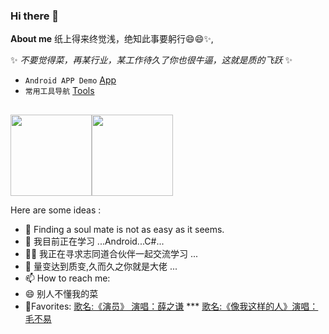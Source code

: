 ### Hi there 👋


**About me** 纸上得来终觉浅，绝知此事要躬行😄😄✨,

✨ _不要觉得菜，再某行业，某工作待久了你也很牛逼，这就是质的飞跃_ ✨

- `Android APP Demo` [App](https://github.com/naiop/The) 
- `常用工具导航` [Tools](https://naiop.github.io/tools/)

##

<img align="" height="130x" src="https://github-readme-stats.vercel.app/api?username=naiop&hide_title=true&hide_border=true&show_icons=true&include_all_commits=true&line_height=21&bg_color=0,EC6C6C,FFD479,FFFC79,73FA79&theme=graywhite&locale=cn" /><img align="" height="130x" src="https://github-readme-stats.vercel.app/api/top-langs/?username=naiop&hide_title=true&hide_border=true&layout=compact&bg_color=0,73FA79,73FDFF,D783FF&theme=graywhite&locale=cn" />

Here are some ideas :

- 🔭 Finding a soul mate is not as easy as it seems. 
- 🌱 我目前正在学习 ...Android...C#...
- 👯👭 我正在寻求志同道合伙伴一起交流学习 ...
- 💬 量变达到质变,久而久之你就是大佬 ...
- 📫 How to reach me: 
- 😄 别人不懂我的菜
- 🎵Favorites: [歌名:《演员》 演唱：薛之谦](https://music.163.com/#/song?id=32507038) *** [歌名:《像我这样的人》演唱：毛不易](https://music.163.com/#/song?id=569213220)



